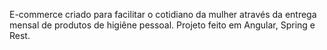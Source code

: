 E-commerce criado para facilitar o cotidiano da mulher através da entrega mensal de produtos de higiêne pessoal.
Projeto feito em Angular, Spring e Rest.
